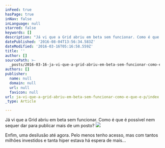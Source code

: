 ```yaml
---
inFeed: true
hasPage: true
inNav: false
inLanguage: null
starred: false
keywords: []
description: "Já vi que a Grid abriu em beta sem funcionar. Como é que é possível nem sequer dar para publicar mais de um posto?\_"
datePublished: '2016-08-04T13:56:34.583Z'
dateModified: '2016-03-16T05:16:58.559Z'
title: ''
author: []
sourcePath: >-
  _posts/2016-03-16-ja-vi-que-a-grid-abriu-em-beta-sem-funcionar-como-e-que-e-p.md
authors: []
publisher:
  name: null
  domain: null
  url: null
  favicon: null
url: ja-vi-que-a-grid-abriu-em-beta-sem-funcionar-como-e-que-e-p/index.html
_type: Article

---
```

Já vi que a Grid abriu em beta sem funcionar. Como é que é possível nem sequer dar para publicar mais de um posto? ![](https://the-grid-user-content.s3-us-west-2.amazonaws.com/fe498335-11a1-4209-9b96-b5106aa36d9b.jpg)

Enfim, uma desilusão até agora. Pelo menos tenho acesso, mas com tantos milhões investidos e tanta hiper estava há espera de mais...